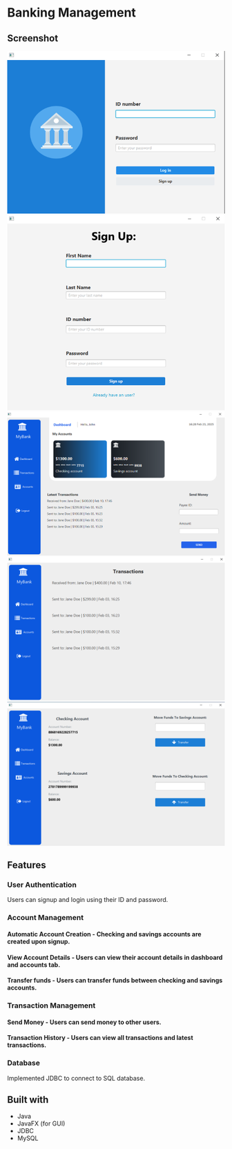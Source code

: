 # Banking Management

## Screenshot

![](design/login.png)
![](design/signup.png)
![](design/dashboard.png)
![](design/transactions.png)
![](design/accounts.png)


## Features

### User Authentication 
Users can signup and login using their ID and password.

### Account Management

#### Automatic Account Creation - Checking and savings accounts are created upon signup.
#### View Account Details - Users can view their account details in dashboard and accounts tab.
#### Transfer funds - Users can transfer funds between checking and savings accounts.


### Transaction Management

#### Send Money - Users can send money to other users.
#### Transaction History - Users can view all transactions and latest transactions.

### Database
Implemented JDBC to connect to SQL database. 


## Built with

* Java
* JavaFX (for GUI)
* JDBC
* MySQL
